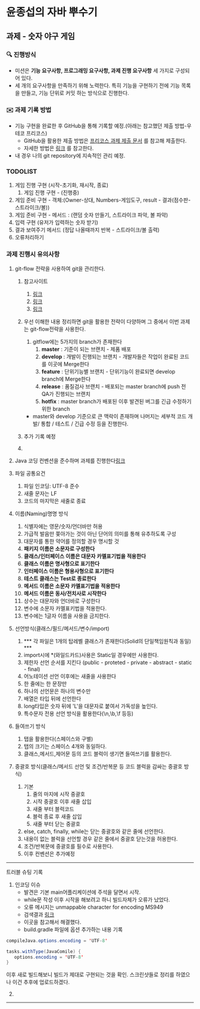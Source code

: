 # 윤종섭의 자바 뿌수기

## 과제 - 숫자 야구 게임

### 🔍 진행방식

- 미션은 **기능 요구사항, 프로그래밍 요구사항, 과제 진행 요구사항** 세 가지로 구성되어 있다.
- 세 개의 요구사항을 만족하기 위해 노력한다. 특히 기능을 구현하기 전에 기능 목록을 만들고, 기능 단위로 커밋 하는 방식으로 진행한다.

### ✉️ 과제 기록 방법

- 기능 구현을 완료한 후 GitHub을 통해 기록할 예정.(아래는 참고했던 제출 방법-우테코 프리코스)
  - GitHub을 활용한 제출 방법은 [프리코스 과제 제출 문서](https://github.com/woowacourse/woowacourse-docs/tree/master/precourse) 를 참고해 제출한다.
  - 자세한 방법은 [링크](https://github.com/woowacourse/woowacourse-docs/tree/master/precourse#제출-가이드) 를 참고한다.
- 내 경우 나의 git repository에 지속적인 관리 예정.

### TODOLIST
1. 게임 진행 구현 (시작-초기화, 재시작, 종료)
   1. 게임 진행 구현 - (진행중)
2. 게임 준비 구현 - 객체:(Owner-상대, Numbers-게임도구, result - 결과(점수판-스트라이크/볼))
3. 게임 준비 구현 - 메서드 : (랜덤 숫자 만들기, 스트라이크 파악, 볼 파악)
4. 입력 구현 (유저가 입력하는 숫자 받기)
5. 결과 보여주기 메서드 (정답 나올때까지 반복 - 스트라이크/볼 출력)
6. 오류처리하기

### 과제 진행시 유의사항

1. git-flow 전략을 사용하여 git을 관리한다.
   1. 참고사이트 
      1. [링크](https://techblog.woowahan.com/2553/)
      2. [링크](https://velog.io/@kw2577/Git-branch-%EC%A0%84%EB%9E%B5)
      3. [링크](https://inpa.tistory.com/entry/GIT-%E2%9A%A1%EF%B8%8F-github-flow-git-flow-%F0%9F%93%88-%EB%B8%8C%EB%9E%9C%EC%B9%98-%EC%A0%84%EB%9E%B5)
   2. 우선 이해한 내용 정리하면 git을 활용한 전략이 다양하며 그 중에서 이번 과제는 git-flow전략을 사용한다.
      1. gitflow에는 5가지의 branch가 존재한다
         1. **master** : 기준이 되는 브랜치 - 제품 배포
         2. **develop** : 개발이 진행되는 브랜치 - 개발자들은 작업이 완료된 코드를 이곳에 Merge한다
         3. **feature** : 단위기능별 브랜치 - 단위기능이 완료되면 develop branch에 Merge한다
         4. **release** : 품질검사 브랜치 - 배포되는 master branch에 push 전 QA가 진행되는 브랜치
         5. **hotfix** : master branch가 배포된 이후 발견된 버그를 긴급 수정하기 위한 branch

        - master와 develop 기준으로 큰 맥락이 존재하며 나머지는 세부적 코드 개발/ 통합 / 테스트 / 긴급 수정 등을 진행한다. 
   3. 추가 기록 예정
   4. 


2.  Java 코딩 컨벤션을 준수하며 과제를 진행한다[링크](https://naver.github.io/hackday-conventions-java/)
  1. 파일 공통요건
     1. 파일 인코딩: UTF-8 준수
     2. 새줄 문자는 LF 
     3. 코드의 마지막은 새줄로 종료
  2. 이름(Naming)명명 방식
     1. 식별자에는 영문/숫자/언더바만 허용
     2. 가급적 발음만 쫒아가는 것이 아닌 단어의 의미를 통해 유추하도록 구성
     3. 대문자를 통한 약어를 정의할 경우 명시할 것
     4. **패키지 이름은 소문자로 구성한다**
     5. **클래스/인터페이스 이름은 대문자 카멜표기법을 적용한다**
     6. **클래스 이름은 명사형으로 표기한다**
     7. **인터페이스 이름은 형용사형으로 표기한다**
     8. **테스트 클래스는 Test로 종료한다**
     9. **메서드 이름은 소문자 카멜표기법을 적용한다**
     10. **메서드 이름은 동사/전치사로 시작한다**
     11. 상수는 대문자와 언더바로 구성한다
     12. 변수에 소문자 카멜표키법을 적용한다.
     13. 변수에는 1글자 이름을 사용을 금지한다.
  3. 선언방식(클래스/필드/메서드/변수/import)
     1. *** 각 파일은 1개의 탑레벨 클래스가 존재한다(Solid의 단일책임원칙과 동일) ***
     2. import시에 *(와일드카드)사용은 Static일 경우에만 사용한다.
     3. 제한자 선언 순서를 지킨다 (public - proteted - private - abstract - static - final)
     4. 어노테이션 선언 이후에는 새줄을 사용한다
     5. 한 줄에는 한 문장만
     6. 하나의 선언문은 하나의 변수만
     7. 배열은 타입 뒤에 선언한다
     8. long타입은 숫자 뒤에 'L'을 대문자로 붙여서 가독성을 높인다.
     9. 특수문자 전용 선언 방식을 활용한다(\n,\b,\f 등등)
  4. 들여쓰기 방식
     1. 탭을 활용한다(스페이스와 구별)
     2. 탭의 크기는 스페이스 4개와 동일하다.
     3. 클래스,메서드,제어문 등의 코드 블럭이 생기면 들여쓰기를 활용한다.
  5. 중괄호 방식(클래스/메서드 선언 및 조건/반복문 등 코드 블럭을 감싸는 중괄호 방식)
     1. 기본
        1. 줄의 마지에 시작 중괄호
        2. 시작 중괄호 이후 새줄 삽입
        3. 새줄 부터 블럭코드
        4. 블럭 종료 후 새줄 삽입
        5. 새줄 부터 닫는 중괄호
     2. else, catch, finally, while는 닫는 중괄호와 같은 줄에 선언한다.
     3. 내용이 없는 블럭을 선언할 경우 같은 줄에서 중괄호 닫는것을 허용한다.
     4. 조건/반복문에 중괄호를 필수로 사용한다.
     5. 이후 컨벤션은 추가예정

---
트러블 슈팅 기록

1. 인코딩 이슈
   - 발견은 기본 main어플리케이션에 주석을 달면서 시작.
   - while문 작성 이후 시작을 해보려고 하니 빌드자체가 오류가 났었다. 
   - 오류 메시지는 unmappable character for encoding MS949
   - 검색결과 [링크](https://velog.io/@sc_shin/Gradle-%EC%82%AC%EC%9A%A9-%EC%8B%9C-%EC%9D%B8%EC%BD%94%EB%94%A9-%EC%98%A4%EB%A5%98-%EC%B2%98%EB%A6%AC)
   - 이곳을 참고해서 해결했다.
   - build.gradle 파일에 옵션 추가하는 내용 기록
```java
compileJava.options.encoding = 'UTF-8'

tasks.withType(JavaComile) {
   options.encoding = 'UTF-8'
}
```

이후 새로 빌드해보니 빌드가 제대로 구현되는 것을 확인.
스크린샷들로 정리를 하였으나 이건 추후에 업로드하겠다.


2. 


---
